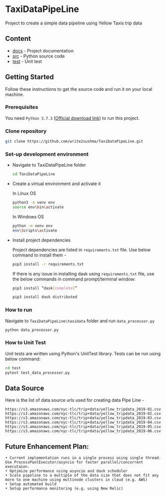 # TaxiDataPipeLine
Project to create a simple data pipeline using Yellow Taxis trip data

## Content

* [docs](docs/) - Project documentation
* [src](src/) - Python source code
* [test](test/) - Unit test


## Getting Started

Follow these instructions to get the source code and run it on your local machine.

### Prerequisites

  You need `Python 3.7.3` ([Official download link](https://www.python.org/downloads/release/python-373/)) to run this project.

### Clone repository
  ```sh
  git clone https://github.com/write2sushma/TaxiDataPipeLine.git
  ```

### Set-up development environment

* Navigate to TaxiDataPipeLine folder
  ```sh
  cd TaxiDataPipeLine
  ```

* Create a virtual environment and activate it

  In Linux OS
  ```sh    
  python3 -m venv env
  source env\bin\activate
  ```  

  In Windows OS
  ```sh    
  python -m venv env
  env\Scripts\activate
  ```  

* Install project dependencies 

  Project dependencies are listed in `requirements.txt` file. Use below command to install them -
  ```sh    
  pip3 install -r requirements.txt
  ```    
  
  If there is any issue in installing dask using `requirements.txt` file, use the below commands in command prompt/terminal window:
  ```sh
  pip3 install “dask[complete]”

  pip3 install dask distributed
  ```

### How to run

  Navigate to `TaxiDataPipeLine\taxidata` folder and run `data_processor.py`

  ```sh
  python data_processor.py
  ```

### How to Unit Test

  Unit tests are written using Python's UnitTest library. Tests can be run using below command:
  ```sh
  cd test
  pytest test_data_processor.py
  ```


## Data Source
  Here is the list of data source urls used for creating data Pipe Line -

    https://s3.amazonaws.com/nyc-tlc/trip+data/yellow_tripdata_2019-01.csv
    https://s3.amazonaws.com/nyc-tlc/trip+data/yellow_tripdata_2019-02.csv
    https://s3.amazonaws.com/nyc-tlc/trip+data/yellow_tripdata_2019-03.csv
    https://s3.amazonaws.com/nyc-tlc/trip+data/yellow_tripdata_2019-04.csv
    https://s3.amazonaws.com/nyc-tlc/trip+data/yellow_tripdata_2019-05.csv
    https://s3.amazonaws.com/nyc-tlc/trip+data/yellow_tripdata_2019-06.csv
    
## Future Enhancement Plan:    
    • Current implementation runs in a single process using single thread. Use ProcessPoolExecutor/asyncio for faster parallel/concurrent executaion.
    • Optimize performance using asyncio and dask scheduler
    • Scale pipeline to a multiple of the data size that does not fit any more to one machine using multinode clusters in cloud (e.g. AWS)
    • Setup automated build
    • Setup performance monitoring (e.g. using New Relic)
    
